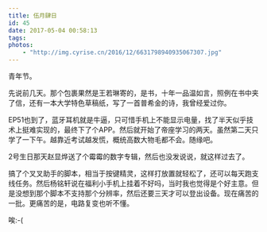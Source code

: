 ```yaml
---
title: 伍月肆日
id: 45
date: 2017-05-04 00:58:13
tags:
photos:
    - "http://img.cyrise.cn/2016/12/6631798940935067307.jpg"
---
```


青年节。

先说前几天。那个包裹果然是王若琳寄的，是书，十年一品温如言，照例在书中夹了信，还有一本大学特色草稿纸，写了一首普希金的诗，我曾经爱过你。

EP51也到了，蓝牙耳机就是牛逼，只可惜手机上不能显示电量，找了半天似乎技术上挺难实现的，最终下了个APP。然后就开始了帝座学习的两天。虽然第二天只学了一下午。越靠近考试越发慌，概统高数大物毛都不会。随缘吧。

2号生日那天赵显烨送了个霉霉的数字专辑，然后也没发说说，就这样过去了。

搞了个叉叉助手的脚本，相当于按键精灵，这样打放置就轻松了，还可以每天跑支线任务。然后杨铭轩说在福利小手机上挂着不好吗，当时我也觉得是个好主意。但是没想到那个脚本不支持那个分辨率，然后还要三天才可以登出设备。现在痛苦的一批。更痛苦的是，电路复变也听不懂。

唉:-(

